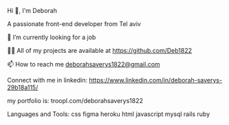 Hi 👋, I'm Deborah

A passionate front-end developer from Tel aviv 

🔭 I’m currently looking for a job

👨‍💻 All of my projects are available at https://github.com/Deb1822
 

📫 How to reach me deborahsaverys1822@gmail.com

Connect with me in linkedin:
https://www.linkedin.com/in/deborah-saverys-29b18a115/

my portfolio is: troopl.com/deborahsaverys1822

Languages and Tools:
css figma heroku html javascript mysql rails ruby 
